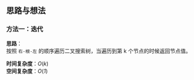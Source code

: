 ## 思路与想法
### 方法一：迭代
**思路**：  
按照 `右-根-左` 的顺序遍历二叉搜索树，当遍历到第 k 个节点的时候返回节点值。


**时间复杂度**：*O*(*k*)  
**空间复杂度**：*O*(*1*)
